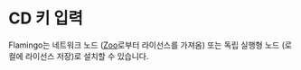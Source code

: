 ---
---

<!-- TODO: Do we need and install page with CD key stuff?  Currently this is not listed on the index page. -->

# CD 키 입력
Flamingo는 네트워크 노드 ([Zoo](http://www.rhino3d.com/zoo.htm)로부터 라이선스를 가져옴) 또는 독립 실행형 노드 (로컬에 라이선스 저장)로 설치할 수 있습니다.
